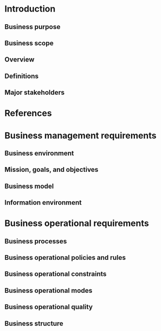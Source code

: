 <h1>Introduction</h1>
<h2>Business purpose</h2>
<h2>Business scope</h2>
<h2>Overview</h2>
<h2>Definitions</h2>
<h2>Major stakeholders</h2>
<h1>References</h1>
<h1>Business management requirements</h1>
<h2>Business environment</h2>
<h2>Mission, goals, and objectives</h2>
<h2>Business model</h2>
<h2>Information environment</h2>
<h1>Business operational requirements</h1>
<h2>Business processes</h2>
<h2>Business operational policies and rules</h2>
<h2>Business operational constraints</h2>
<h2>Business operational modes</h2>
<h2>Business operational quality</h2>
<h2>Business structure</h2>
